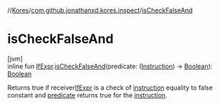 //[Kores](../../index.md)/[com.github.jonathanxd.kores.inspect](index.md)/[isCheckFalseAnd](is-check-false-and.md)

# isCheckFalseAnd

[jvm]\
inline fun [IfExpr](../com.github.jonathanxd.kores.base/-if-expr/index.md).[isCheckFalseAnd](is-check-false-and.md)(predicate: ([Instruction](../com.github.jonathanxd.kores/-instruction/index.md)) -> [Boolean](https://kotlinlang.org/api/latest/jvm/stdlib/kotlin/-boolean/index.html)): [Boolean](https://kotlinlang.org/api/latest/jvm/stdlib/kotlin/-boolean/index.html)

Returns true if receiver[IfExpr](../com.github.jonathanxd.kores.base/-if-expr/index.md) is a check of [instruction](../com.github.jonathanxd.kores/-instruction/index.md) equality to false constant and [predicate](is-check-false-and.md) returns true for the [instruction](../com.github.jonathanxd.kores/-instruction/index.md).
